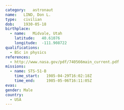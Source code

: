```yaml
---
category:	astronaut
name:	LIND, Don L.
type:	civilian
dob:	1930-05-18
birthplace:
  - name:	Midvale, Utah
    latitude:	40.61076
    longitude:	-111.908722
qualifications:
  - BSc in physics
references:
  - http://www.nasa.gov/pdf/740566main_current.pdf
missions:
  - name: STS-51-B
    time_start:   1985-04-29T16:02:18Z
    time_end:     1985-05-06T16:11:05Z
evas:
gender:	Male
country:
  - USA
---
```

